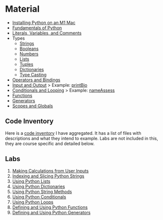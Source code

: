 # Material
* [Installing Python on an M1 Mac](./installingPython.md)
* [Fundamentals of Python](./fundamentalsOfPython.md)
* [Literals, Variables, and Comments](./literalsVariablesComments.md)
* Types
    * [Strings](./types/strings.md)
    * [Booleans](./types/bools.md)
    * [Numbers](./types/numbers.md)
    * [Lists](./types/lists.md)
    * [Tuples](./types/tuples.md)
    * [Dictionaries](./types/dictionaries.md)
    * [Type Casting](./types/typeCasting.md)
* [Operators and Bindings](./operatorsAndBindings.md)
* [Input and Output](./inputAndOutput.md) > Example: [printBio](./code/printBio.py)
* [Conditionals and Looping](./conditionalsAndLooping.md) > Example: [nameAssess](./code/nameAssess.py)
* [Functions](./functions.md)
* [Generators](./generators.md)
* [Scopes and Globals](./scopesAndGlobals.md)

## Code Inventory
Here is a [code inventory](./code/Inventory.md) I have aggregated. It has a list of files with descriptions and what they intend to example. Labs are not included in this, they are course specific and detailed below.

## Labs
1. [Making Calculations from User Inputs](./labs/makingCalcsFromUserInputs.md)
1. [Indexing and Slicing Python Strings](./labs/indexingAndSlicingPythinStrings.md)
1. [Using Python Lists](./labs/usingPythonLists.md)
1. [Using Python Dictionaries](./labs/usingPythonDictionaries.md)
1. [Using Python String Methods](./labs/usingPythonStringMethods.md)
1. [Using Python Conditionals](./labs/usingPythonConditionals.md)
1. [Using Python Loops](./labs/usingPythonLoops.md)
1. [Defining and Using Python Functions](./labs/usingPythonFunctions.md)
1. [Defining and Using Python Generators](./labs/usingPythonGenerators.md)